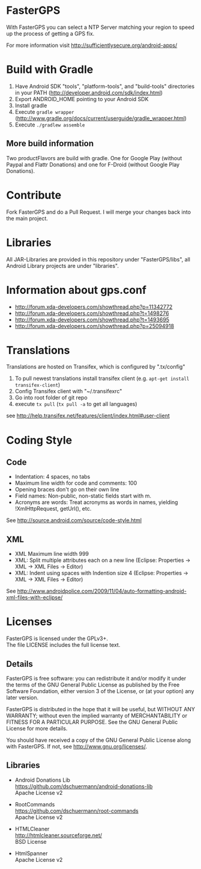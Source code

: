 # FasterGPS

With FasterGPS you can select a NTP Server matching your region to speed up the process of getting a GPS fix.

For more information visit http://sufficientlysecure.org/android-apps/

# Build with Gradle

1. Have Android SDK "tools", "platform-tools", and "build-tools" directories in your PATH (http://developer.android.com/sdk/index.html)
2. Export ANDROID_HOME pointing to your Android SDK
3. Install gradle
4. Execute ``gradle wrapper`` (http://www.gradle.org/docs/current/userguide/gradle_wrapper.html)
5. Execute ``./gradlew assemble``

## More build information

Two productFlavors are build with gradle. One for Google Play (without Paypal and Flattr Donations) and one for F-Droid (without Google Play Donations).

# Contribute

Fork FasterGPS and do a Pull Request. I will merge your changes back into the main project.

# Libraries

All JAR-Libraries are provided in this repository under "FasterGPS/libs", all Android Library projects are under "libraries".

# Information about gps.conf

* http://forum.xda-developers.com/showthread.php?p=11342772
* http://forum.xda-developers.com/showthread.php?t=1498276
* http://forum.xda-developers.com/showthread.php?t=1493695
* http://forum.xda-developers.com/showthread.php?p=25094918

# Translations

Translations are hosted on Transifex, which is configured by ".tx/config"

1. To pull newest translations install transifex client (e.g. ``apt-get install transifex-client``)
2. Config Transifex client with "~/.transifexrc"
3. Go into root folder of git repo
4. execute ```tx pull``` (```tx pull -a``` to get all languages)

see http://help.transifex.net/features/client/index.html#user-client

# Coding Style

## Code
* Indentation: 4 spaces, no tabs
* Maximum line width for code and comments: 100
* Opening braces don't go on their own line
* Field names: Non-public, non-static fields start with m.
* Acronyms are words: Treat acronyms as words in names, yielding !XmlHttpRequest, getUrl(), etc.

See http://source.android.com/source/code-style.html

## XML
* XML Maximum line width 999
* XML: Split multiple attributes each on a new line (Eclipse: Properties -> XML -> XML Files -> Editor)
* XML: Indent using spaces with Indention size 4 (Eclipse: Properties -> XML -> XML Files -> Editor)

See http://www.androidpolice.com/2009/11/04/auto-formatting-android-xml-files-with-eclipse/

# Licenses
FasterGPS is licensed under the GPLv3+.  
The file LICENSE includes the full license text.

## Details
FasterGPS is free software: you can redistribute it and/or modify
it under the terms of the GNU General Public License as published by
the Free Software Foundation, either version 3 of the License, or
(at your option) any later version.

FasterGPS is distributed in the hope that it will be useful,
but WITHOUT ANY WARRANTY; without even the implied warranty of
MERCHANTABILITY or FITNESS FOR A PARTICULAR PURPOSE.  See the
GNU General Public License for more details.

You should have received a copy of the GNU General Public License
along with FasterGPS.  If not, see <http://www.gnu.org/licenses/>.

## Libraries
* Android Donations Lib  
  https://github.com/dschuermann/android-donations-lib  
  Apache License v2

* RootCommands  
  https://github.com/dschuermann/root-commands  
  Apache License v2

* HTMLCleaner  
  http://htmlcleaner.sourceforge.net/  
  BSD License

* HtmlSpanner  
  Apache License v2
